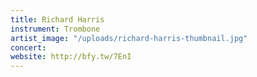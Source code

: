 ```yaml
---
title: Richard Harris
instrument: Trombone
artist_image: "/uploads/richard-harris-thumbnail.jpg"
concert:
website: http://bfy.tw/7EnI
---
```


